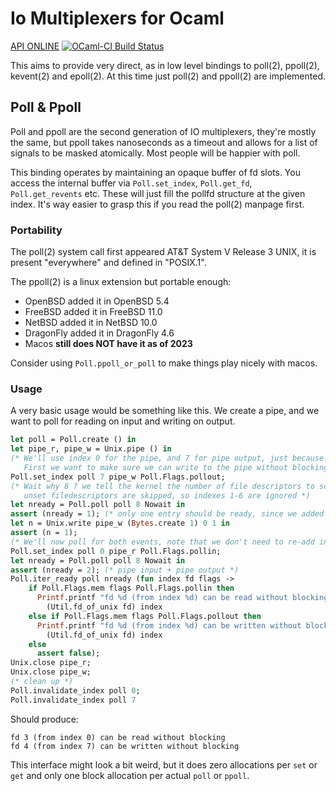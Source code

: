 # Io Multiplexers for Ocaml

[API ONLINE](https://haesbaert.github.io/ocaml-iomux)
[![OCaml-CI Build Status](https://img.shields.io/endpoint?url=https://ci.ocamllabs.io/badge/haesbaert/ocaml-iomux/main&logo=ocaml)](https://ci.ocamllabs.io/github/haesbaert/ocaml-iomux)

This aims to provide very direct, as in low level bindings to poll(2),
ppoll(2), kevent(2) and epoll(2). At this time just poll(2) and
ppoll(2) are implemented.

## Poll & Ppoll

Poll and ppoll are the second generation of IO multiplexers, they're
mostly the same, but ppoll takes nanoseconds as a timeout and allows
for a list of signals to be masked atomically. Most people will be
happier with poll.

This binding operates by maintaining an opaque buffer of fd slots. You
access the internal buffer via `Poll.set_index`, `Poll.get_fd`,
`Poll.get_revents` etc. These will just fill the pollfd structure at
the given index. It's way easier to grasp this if you read the poll(2)
manpage first.

### Portability

The poll(2) system call first appeared AT&T System V Release 3 UNIX,
it is present "everywhere" and defined in "POSIX.1".

The ppoll(2) is a linux extension but portable enough:
 * OpenBSD added it in OpenBSD 5.4
 * FreeBSD added it in FreeBSD 11.0
 * NetBSD added it in NetBSD 10.0
 * DragonFly added it in DragonFly 4.6
 * Macos **still does NOT have it as of 2023**

Consider using `Poll.ppoll_or_poll` to make things play nicely with
macos.

### Usage

A very basic usage would be something like this. We create a pipe, and
we want to poll for reading on input and writing on output.

```ocaml
let poll = Poll.create () in
let pipe_r, pipe_w = Unix.pipe () in
(* We'll use index 0 for the pipe, and 7 for pipe output, just because.
   First we want to make sure we can write to the pipe without blocking *)
Poll.set_index poll 7 pipe_w Poll.Flags.pollout;
(* Wait why 8 ? we tell the kernel the number of file descriptors to scan,
   unset filedescriptors are skipped, so indexes 1-6 are ignored *)
let nready = Poll.poll poll 8 Nowait in
assert (nready = 1); (* only one entry should be ready, since we added only one *)
let n = Unix.write pipe_w (Bytes.create 1) 0 1 in
assert (n = 1);
(* We'll now poll for both events, note that we don't need to re-add index 7 *)
Poll.set_index poll 0 pipe_r Poll.Flags.pollin;
let nready = Poll.poll poll 8 Nowait in
assert (nready = 2); (* pipe input + pipe output *)
Poll.iter_ready poll nready (fun index fd flags ->
    if Poll.Flags.mem flags Poll.Flags.pollin then
      Printf.printf "fd %d (from index %d) can be read without blocking\n%!"
        (Util.fd_of_unix fd) index
    else if Poll.Flags.mem flags Poll.Flags.pollout then
      Printf.printf "fd %d (from index %d) can be written without blocking\n%!"
        (Util.fd_of_unix fd) index
    else
      assert false);
Unix.close pipe_r;
Unix.close pipe_w;
(* clean up *)
Poll.invalidate_index poll 0;
Poll.invalidate_index poll 7
```
Should produce:
```
fd 3 (from index 0) can be read without blocking
fd 4 (from index 7) can be written without blocking
```

This interface might look a bit weird, but it does zero allocations per `set`
or `get` and only one block allocation per actual `poll` or `ppoll`.
